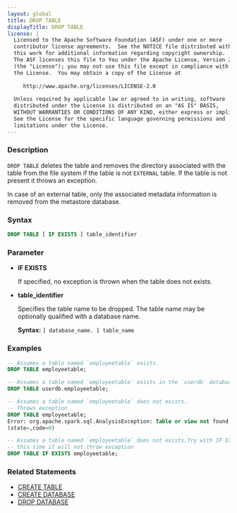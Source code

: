 ```yaml
---
layout: global
title: DROP TABLE
displayTitle: DROP TABLE
license: |
  Licensed to the Apache Software Foundation (ASF) under one or more
  contributor license agreements.  See the NOTICE file distributed with
  this work for additional information regarding copyright ownership.
  The ASF licenses this file to You under the Apache License, Version 2.0
  (the "License"); you may not use this file except in compliance with
  the License.  You may obtain a copy of the License at
 
     http://www.apache.org/licenses/LICENSE-2.0
 
  Unless required by applicable law or agreed to in writing, software
  distributed under the License is distributed on an "AS IS" BASIS,
  WITHOUT WARRANTIES OR CONDITIONS OF ANY KIND, either express or implied.
  See the License for the specific language governing permissions and
  limitations under the License.
---
```


### Description

`DROP TABLE` deletes the table and removes the directory associated with the table from the file system
if the table is not `EXTERNAL` table. If the table is not present it throws an exception.

In case of an external table, only the associated metadata information is removed from the metastore database.

### Syntax

```sql
DROP TABLE [ IF EXISTS ] table_identifier
```

### Parameter

* **IF EXISTS**

    If specified, no exception is thrown when the table does not exists.

* **table_identifier**

    Specifies the table name to be dropped. The table name may be optionally qualified with a database name.

    **Syntax:** `[ database_name. ] table_name`

### Examples

```sql
-- Assumes a table named `employeetable` exists.
DROP TABLE employeetable;

-- Assumes a table named `employeetable` exists in the `userdb` database
DROP TABLE userdb.employeetable;

-- Assumes a table named `employeetable` does not exists.
-- Throws exception
DROP TABLE employeetable;
Error: org.apache.spark.sql.AnalysisException: Table or view not found: employeetable;
(state=,code=0)

-- Assumes a table named `employeetable` does not exists,Try with IF EXISTS
-- this time it will not throw exception
DROP TABLE IF EXISTS employeetable;
```

### Related Statements

* [CREATE TABLE](sql-ref-syntax-ddl-create-table.html)
* [CREATE DATABASE](sql-ref-syntax-ddl-create-database.html)
* [DROP DATABASE](sql-ref-syntax-ddl-drop-database.html)
